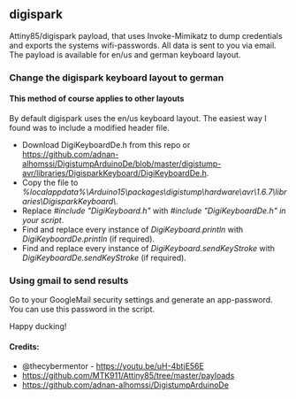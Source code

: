 ## digispark
Attiny85/digispark payload, that uses Invoke-Mimikatz to dump credentials and exports the systems wifi-passwords. All data is sent to you via email. The payload is available for en/us and german keyboard layout.

### Change the digispark keyboard layout to german
#### This method of course applies to other layouts
By default digispark uses the en/us keyboard layout. The easiest way I found was to include a modified header file. 

* Download DigiKeyboardDe.h from this repo or https://github.com/adnan-alhomssi/DigistumpArduinoDe/blob/master/digistump-avr/libraries/DigisparkKeyboard/DigiKeyboardDe.h.
* Copy the file to _%localappdata%\Arduino15\packages\digistump\hardware\avr\1.6.7\libraries\DigisparkKeyboard\\_.
* Replace _#include "DigiKeyboard.h"_ with _#include "DigiKeyboardDe.h" in your script_.
* Find and replace every instance of _DigiKeyboard.println_ with _DigiKeyboardDe.println_ (if required).
* Find and replace every instance of _DigiKeyboard.sendKeyStroke_ with _DigiKeyboardDe.sendKeyStroke_ (if required).

### Using gmail to send results
Go to your GoogleMail security settings and generate an app-password. You can use this password in the script.

Happy ducking!


#### Credits:

* @thecybermentor - https://youtu.be/uH-4btjE56E
* https://github.com/MTK911/Attiny85/tree/master/payloads
* https://github.com/adnan-alhomssi/DigistumpArduinoDe
